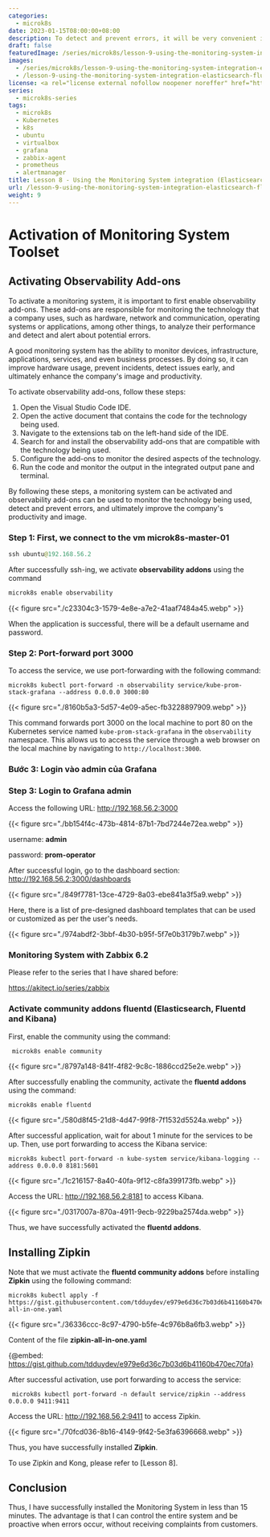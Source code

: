 ```yaml
---
categories:
  - microk8s
date: 2023-01-15T08:00:00+08:00
description: To detect and prevent errors, it will be very convenient if there is a good monitoring tool. Monitoring systems are responsible for monitoring the technology that a company uses (hardware, network and communication, operating system or application, among others) to analyze its performance, and detect and alert about potential errors. A good monitoring system is capable of monitoring devices, infrastructure, applications, services, and even business processes.
draft: false
featuredImage: /series/microk8s/lesson-9-using-the-monitoring-system-integration-elasticsearch-fluentd-and-kibana-grafana-zipkin-of-microk8s.webp
images:
  - /series/microk8s/lesson-9-using-the-monitoring-system-integration-elasticsearch-fluentd-and-kibana-grafana-zipkin-of-microk8s.webp
  - /lesson-9-using-the-monitoring-system-integration-elasticsearch-fluentd-and-kibana-grafana-zipkin-of-microk8s/images/index.en.png
license: <a rel="license external nofollow noopener noreffer" href="https://creativecommons.org/licenses/by-nc/4.0/" target="_blank">CC BY-NC 4.0</a>
series:
  - microk8s-series
tags:
  - microk8s
  - Kubernetes
  - k8s
  - ubuntu
  - virtualbox
  - grafana
  - zabbix-agent
  - prometheus
  - alertmanager
title: Lesson 8 - Using the Monitoring System integration (Elasticsearch, Fluentd and Kibana, Grafana, Zipkin) of Microk8s
url: /lesson-9-using-the-monitoring-system-integration-elasticsearch-fluentd-and-kibana-grafana-zipkin-of-microk8s
weight: 9
---
```


# Activation of Monitoring System Toolset

## Activating Observability Add-ons

To activate a monitoring system, it is important to first enable observability add-ons. These add-ons are responsible for monitoring the technology that a company uses, such as hardware, network and communication, operating systems or applications, among other things, to analyze their performance and detect and alert about potential errors.

A good monitoring system has the ability to monitor devices, infrastructure, applications, services, and even business processes. By doing so, it can improve hardware usage, prevent incidents, detect issues early, and ultimately enhance the company's image and productivity.

To activate observability add-ons, follow these steps:

1. Open the Visual Studio Code IDE.
2. Open the active document that contains the code for the technology being used.
3. Navigate to the extensions tab on the left-hand side of the IDE.
4. Search for and install the observability add-ons that are compatible with the technology being used.
5. Configure the add-ons to monitor the desired aspects of the technology.
6. Run the code and monitor the output in the integrated output pane and terminal.

By following these steps, a monitoring system can be activated and observability add-ons can be used to monitor the technology being used, detect and prevent errors, and ultimately improve the company's productivity and image.

### Step 1: First, we connect to the vm **microk8s-master-01**

```java
ssh ubuntu@192.168.56.2
```

After successfully ssh-ing, we activate **observability addons** using the command

```markdown
microk8s enable observability
```

{{< figure src="./c23304c3-1579-4e8e-a7e2-41aaf7484a45.webp" >}}

When the application is successful, there will be a default username and password.

### Step 2: Port-forward port 3000

To access the service, we use port-forwarding with the following command:

```shell
microk8s kubectl port-forward -n observability service/kube-prom-stack-grafana --address 0.0.0.0 3000:80
```

{{< figure src="./8160b5a3-5d57-4e09-a5ec-fb3228897909.webp" >}}

This command forwards port 3000 on the local machine to port 80 on the Kubernetes service named `kube-prom-stack-grafana` in the `observability` namespace. This allows us to access the service through a web browser on the local machine by navigating to `http://localhost:3000`.

### Bước 3: Login vào admin của Grafana

### Step 3: Login to Grafana admin

Access the following URL: http://192.168.56.2:3000

{{< figure src="./bb154f4c-473b-4814-87b1-7bd7244e72ea.webp" >}}

username: **admin**

password: **prom-operator**

After successful login, go to the dashboard section: http://192.168.56.2:3000/dashboards

{{< figure src="./849f7781-13ce-4729-8a03-ebe841a3f5a9.webp" >}}

Here, there is a list of pre-designed dashboard templates that can be used or customized as per the user's needs.

{{< figure src="./974abdf2-3bbf-4b30-b95f-5f7e0b3179b7.webp" >}}

### Monitoring System with Zabbix 6.2

Please refer to the series that I have shared before:

https://akitect.io/series/zabbix

### Activate community addons fluentd (Elasticsearch, Fluentd and Kibana)

First, enable the community using the command:

```
 microk8s enable community
```

{{< figure src="./8797a148-841f-4f82-9c8c-1886ccd25e2e.webp" >}}

After successfully enabling the community, activate the **fluentd addons** using the command:

```
microk8s enable fluentd
```

{{< figure src="./580d8f45-21d8-4d47-99f8-7f1532d5524a.webp" >}}

After successful application, wait for about 1 minute for the services to be up. Then, use port forwarding to access the Kibana service:

```
microk8s kubectl port-forward -n kube-system service/kibana-logging --address 0.0.0.0 8181:5601
```

{{< figure src="./1c216157-8a40-40fa-9f12-c8fa399173fb.webp" >}}

Access the URL: http://192.168.56.2:8181 to access Kibana.

{{< figure src="./0317007a-870a-4911-9ecb-9229ba2574da.webp" >}}

Thus, we have successfully activated the **fluentd addons**.

## Installing Zipkin

Note that we must activate the **fluentd community addons** before installing **Zipkin** using the following command:

```
microk8s kubectl apply -f https://gist.githubusercontent.com/tdduydev/e979e6d36c7b03d6b41160b470ec70fa/raw/e8e71b14cbb013204262409aaa46a899a29ab64e/zipkin-all-in-one.yaml
```

{{< figure src="./36336ccc-8c97-4790-b5fe-4c976b8a6fb3.webp" >}}

Content of the file **zipkin-all-in-one.yaml**

{@embed: https://gist.github.com/tdduydev/e979e6d36c7b03d6b41160b470ec70fa}

After successful activation, use port forwarding to access the service:

```
 microk8s kubectl port-forward -n default service/zipkin --address 0.0.0.0 9411:9411
```

Access the URL: http://192.168.56.2:9411 to access Zipkin.

{{< figure src="./70fcd036-8b16-4149-9f42-5e3fa6396668.webp" >}}

Thus, you have successfully installed **Zipkin**.

To use Zipkin and Kong, please refer to [Lesson 8].

## Conclusion

Thus, I have successfully installed the Monitoring System in less than 15 minutes. The advantage is that I can control the entire system and be proactive when errors occur, without receiving complaints from customers.
